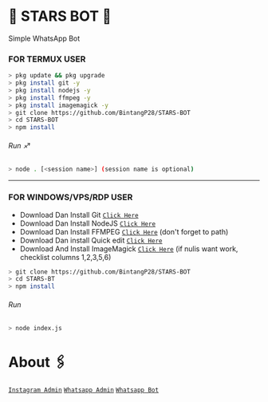 # 🔰 STARS BOT 🔰
Simple WhatsApp Bot

### FOR TERMUX USER
```bash
> pkg update && pkg upgrade
> pkg install git -y
> pkg install nodejs -y
> pkg install ffmpeg -y
> pkg install imagemagick -y
> git clone https://github.com/BintangP28/STARS-BOT
> cd STARS-BOT
> npm install
```
###### Run ♐
```bash
> node . [<session name>] (session name is optional)
```

---------

### FOR WINDOWS/VPS/RDP USER
* Download Dan Install Git [`Click Here`](https://git-scm.com/downloads) <br>
* Download Dan Install NodeJS [`Click Here`](https://nodejs.org/en/download) <br>
* Download Dan Install FFMPEG [`Click Here`](https://ffmpeg.org/download.html) (don't forget to path) 
* Download Dan install Quick edit [`Click Here`](https://play.google.com/store/apps/details?id=com.rhmsoft.edit)
* Download And Install ImageMagick [`Click Here`](https://imagemagick.org/script/download.php) (if nulis want work,  checklist columns 1,2,3,5,6) 
```bash
> git clone https://github.com/BintangP28/STARS-BOT
> cd STARS-BT
> npm install
```
###### Run
```bash
> node index.js
```

# About 🖇️
[`Instagram Admin`](https://Instagram.com/bintangp_28) <sosmed>
[`Whatsapp Admin`](https://wa.me/6283813304760)
[`Whatsapp Bot`](https://wa.me/6283813304760)
